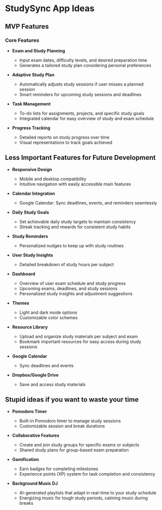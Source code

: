 # StudySync App Ideas

## MVP Features

### Core Features

- **Exam and Study Planning**
  - Input exam dates, difficulty levels, and desired preparation time
  - Generates a tailored study plan considering personal preferences

- **Adaptive Study Plan**
  - Automatically adjusts study sessions if user misses a planned session
  - Smart reminders for upcoming study sessions and deadlines

- **Task Management**
  - To-do lists for assignments, projects, and specific study goals
  - Integrated calendar for easy overview of study and exam schedule

- **Progress Tracking**
  - Detailed reports on study progress over time
  - Visual representations to track goals achieved

## Less Important Features for Future Development

- **Responsive Design**
  - Mobile and desktop compatibility
  - Intuitive navigation with easily accessible main features

- **Calendar Integration**
  - Google Calendar: Sync deadlines, events, and reminders seamlessly

- **Daily Study Goals**
  - Set achievable daily study targets to maintain consistency
  - Streak tracking and rewards for consistent study habits

- **Study Reminders**
  - Personalized nudges to keep up with study routines

- **User Study Insights**
  - Detailed breakdown of study hours per subject

- **Dashboard**
  - Overview of user exam schedule and study progress
  - Upcoming exams, deadlines, and study sessions
  - Personalized study insights and adjustment suggestions

- **Themes**
  - Light and dark mode options
  - Customizable color schemes

- **Resource Library**
  - Upload and organize study materials per subject and exam
  - Bookmark important resources for easy access during study sessions

- **Google Calendar**
  - Sync deadlines and events
- **Dropbox/Google Drive**
  - Save and access study materials

## Stupid ideas if you want to waste your time

- **Pomodoro Timer**
  - Built-in Pomodoro timer to manage study sessions
  - Customizable session and break durations

- **Collaborative Features**
  - Create and join study groups for specific exams or subjects
  - Shared study plans for group-based exam preparation

- **Gamification**
  - Earn badges for completing milestones
  - Experience points (XP) system for task completion and consistency

- **Background Music DJ**
  - AI-generated playlists that adapt in real-time to your study schedule
  - Energizing music for tough study periods, calming music during breaks

